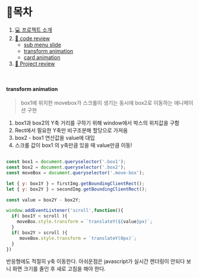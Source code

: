 # 🎇목차

1. [💻 프로젝트 소개](#-프로젝트-소개)
2. [🧾 code review](#-code-review)
   - [sub menu slide](#sub-menu-slide)
   - [transform animation](#transform-animation)
   - [card animation](#card-animation)
4. [📢 Project review](#-project-review)

<br>

#### transform animation
> box1에 위치한 movebox가 스크롤이 생기는 동시에 box2로 이동하는 애니메이션 구현
1. box1과 box2의 Y축 거리를 구하기 위해 window에서 박스의 위치값을 구함
2. Rect에서 필요한 Y축만 비구조분해 할당으로 가져옴
3. box2 - box1 연산값을 value에 대입
4. 스크롤 값이 box1 의 y축만큼 있을 때 value만큼 이동!
 

```javascript

const box1 = document.queryselector('.box1');
const box2 = document.queryselector('.box2');
const moveBox = document.queryselector('.move-box');

let { y: box1Y } = firstImg.getBoundingClientRect();
let { y: box2Y } = secondImg.getBoundingClientRect();

const value = box2Y - box2Y;

window.addEventListener('scroll',function(){
  if( box1Y < scroll ){
    moveBox.style.transform = `translateY(${value}px)`;
  }
  if( box2Y > scroll ){
     moveBox.style.transform = `translateY(0px)`;
  }
})

```
반응형에도 적절히 y축 이동한다.
아쉬운점은 javascript가 실시간 렌더링이 안되다 보니 화면 크기를 줄인 후 새로 고침을 해야 한다.
